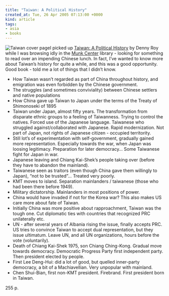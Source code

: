 ```yaml
---
title: "Taiwan: A Political History"
created_at: Tue, 26 Apr 2005 07:13:00 +0000
kind: article
tags:
- asia
- books
---
```


![Taiwan cover
page](http://images.amazon.com/images/P/0801488052.01._AA400_SCLZZZZZZZ_.jpg)I
picked up [Taiwan: A Political
History](http://www.amazon.com/exec/obidos/tg/detail/-/0801488052/qid=1114492280/sr=8-1/ref=sr_8_xs_ap_i1_xgl14/102-2030066-0621712?v=glance&s=books&n=507846)
by Denny Roy while I was browsing idly in the [Munk
Center](http://www.utoronto.ca/mcis) library - looking for something to
read over an impending Chinese lunch. In fact, I’ve wanted to know more
about Taiwan’s history for quite a while, and this was a good
opportunity. Good book - told me a lot of things that I didn’t know.

-   How Taiwan wasn’t regarded as part of China throughout history, and
  emigration was even forbidden by the Chinese government.
-   The struggles (and sometimes conviviality) between Chinese settlers
  and native populations
-   How China gave up Taiwan to Japan under the terms of the Treaty of
  Shimonoseki of 1895
-   Taiwan under Japan, almost fifty years. The transformation from
  disparate ethnic groups to a feeling of Taiwanness. Trying to
  control the natives. Forced use of the Japanese language. Taiwanese
  who struggled against/collaborated with Japanese. Rapid
  modernization. Not part of Japan, not rights of Japanese citizen -
  occupied territority.
-   Still lot’s of experimentation with self-government, gradually
  gained more representation. Especially towards the war, when Japan
  was loosing legitimacy. Preparation for later democracy… Some
  Taiwanese fight for Japan in war.
-   Japanese leaving and Chiang Kai-Shek’s people taking over (before
  they have to abandon the mainland).
-   Taiwanese seen as traitors (even though China gave them willingly to
  Japan), “not to be trusted”… Treated very poorly.
-   KMT moves to island. Separation mainlanders / taiwanese (those who
  had been there before 1949).
-   Military dictatorship. Mainlanders in most positions of power.
-   China would have invaded if not for the Korea war? This also makes
  US care more about fate of Taiwan.
-   Initially China was more positive about rapproachment, Taiwan was
  the tough one. Cut diplomatic ties with countries that recognized
  PRC unilaterally etc.
-   UN - after several years of Albania rising the issue, finally
  accepts PRC. US tries to convince Taiwan to accept dual
  representation, but they issue ultimatum. Leave UN, and all UN
  organizations, hours before the vote (voluntarily).
-   Death of Chiang Kai-Shek 1975, son Chiang Ching-Kong. Gradual move
  towards democracy. Democratic Progress Party first independent
  party. Then president elected by people.
-   First Lee Deng-Hui: did a lot of good, but quelled inner-party
  democracy, a bit of a Machiavellian. Very unpopular with mainland.
-   Chen Shui-Bian, first non-KMT president. Firebrand. First president
  born in Taiwan.

255 p.
